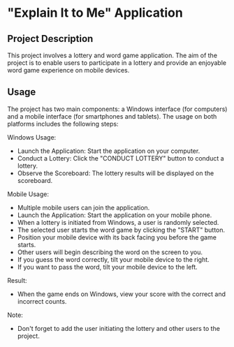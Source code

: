 # "Explain It to Me" Application

## Project Description

This project involves a lottery and word game application. The aim of the project is to enable users to participate in a lottery and provide an enjoyable word game experience on mobile devices.

## Usage

The project has two main components: a Windows interface (for computers) and a mobile interface (for smartphones and tablets). The usage on both platforms includes the following steps:

Windows Usage:

- Launch the Application: Start the application on your computer.
- Conduct a Lottery: Click the "CONDUCT LOTTERY" button to conduct a lottery.
- Observe the Scoreboard: The lottery results will be displayed on the scoreboard.

Mobile Usage:

- Multiple mobile users can join the application.
- Launch the Application: Start the application on your mobile phone.
- When a lottery is initiated from Windows, a user is randomly selected.
- The selected user starts the word game by clicking the "START" button.
- Position your mobile device with its back facing you before the game starts.
- Other users will begin describing the word on the screen to you.
- If you guess the word correctly, tilt your mobile device to the right.
- If you want to pass the word, tilt your mobile device to the left.

Result:

- When the game ends on Windows, view your score with the correct and incorrect counts.

Note:
- Don't forget to add the user initiating the lottery and other users to the project.